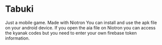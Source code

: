 # Tabuki
Just a mobile game. Made with Niotron
You can install and use the apk file on your android device. 
If you open the aia file on Niotron you can access the kyanak codes but you need to enter your own firebase token information.
